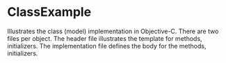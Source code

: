 # ClassExample 

Illustrates the class (model) implementation in Objective-C. There are two files per object. The header file illustrates the template for methods, initializers. The implementation file defines the body for the methods, initializers.
